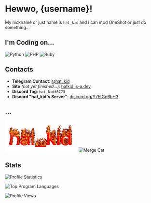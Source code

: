 # Hewwo, {username}!

My nickname or just name is `hat_kid` and I can mod OneShot or just do something...

## I'm Coding on...
![Python](https://img.shields.io/badge/-Python-4584b6?style=flat-square&logo=python&logoColor=white)
![PHP](https://img.shields.io/badge/-PHP-8892be?style=flat-square&logo=php&logoColor=white)
![Ruby](https://img.shields.io/badge/-Ruby-a91401?style=flat-square&logo=ruby&logoColor=white)

## Contacts
* __Telegram Contact__: [@hat_kid](https://t.me/hat_kid)
* __Site__ *(not yet finished...)*: [hatkid.is-a.dev](https://hatkid.is-a.dev/)
* __Discord Tag__: `hat_kid#8773`
* __Discord "hat_kid's Server"__: [discord.gg/Y7EtGn6bH3](https://discord.gg/Y7EtGn6bH3)

## ...
<img width="240px" alt="Why." src="./why.gif">

<img width="240px" alt="Merge Cat" src="https://raw.githubusercontent.com/FMS-Cat/FMS-Cat/master/images/merge_cat.png">

## Stats
![Profile Statistics](https://github-readme-stats.vercel.app/api?username=thehatkid&cache_seconds=300&show_icons=true&theme=tokyonight&count_private=true)

![Top Program Languages](https://github-readme-stats.vercel.app/api/top-langs/?username=thehatkid&cache_seconds=300&theme=tokyonight&layout=compact)

![Profile Views](https://gpvc.arturio.dev/thehatkid)